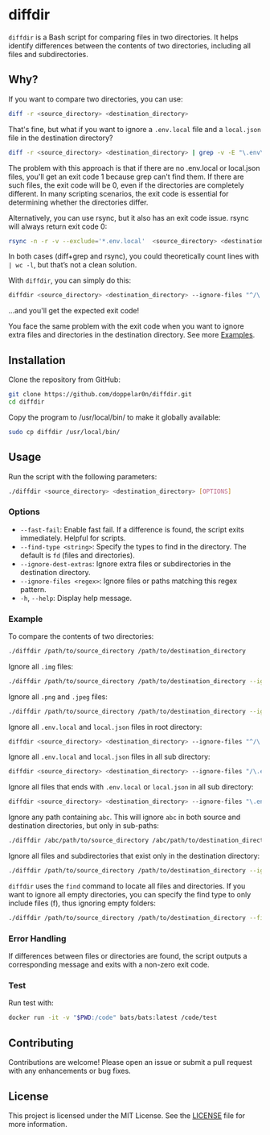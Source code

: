 # diffdir

`diffdir` is a Bash script for comparing files in two directories. It helps identify differences between the contents of two directories, including all files and subdirectories.

## Why?

If you want to compare two directories, you can use:

```bash
diff -r <source_directory> <destination_directory>
```

That's fine, but what if you want to ignore a `.env.local` file and a `local.json` file in the destination directory?

```bash
diff -r <source_directory> <destination_directory> | grep -v -E "\.env\.local$|local\.json$"
```

The problem with this approach is that if there are no .env.local or local.json files, you'll get an exit code 1 because grep can't find them. If there are such files, the exit code will be 0, even if the directories are completely different. In many scripting scenarios, the exit code is essential for determining whether the directories differ.

Alternatively, you can use rsync, but it also has an exit code issue. rsync will always return exit code 0:

```bash
rsync -n -r -v --exclude='*.env.local'  <source_directory> <destination_directory>
```

In both cases (diff+grep and rsync), you could theoretically count lines with `| wc -l`, but that’s not a clean solution.

With `diffdir`, you can simply do this:
```bash
diffdir <source_directory> <destination_directory> --ignore-files "^/\.env\.local$|^/local\.json$"
```
...and you'll get the expected exit code!

You face the same problem with the exit code when you want to ignore extra files and directories in the destination directory. See more [Examples](#example).

## Installation

Clone the repository from GitHub:

```bash
git clone https://github.com/doppelar0n/diffdir.git
cd diffdir
```

Copy the program to /usr/local/bin/ to make it globally available:

```bash
sudo cp diffdir /usr/local/bin/
```

## Usage

Run the script with the following parameters:

```bash
./diffdir <source_directory> <destination_directory> [OPTIONS]
```

### Options

- `--fast-fail`: Enable fast fail. If a difference is found, the script exits immediately. Helpful for scripts.
- `--find-type <string>`: Specify the types to find in the directory. The default is `fd` (files and directories).
- `--ignore-dest-extras`: Ignore extra files or subdirectories in the destination directory.
- `--ignore-files <regex>`: Ignore files or paths matching this regex pattern.
- `-h`, `--help`: Display help message.

### Example

To compare the contents of two directories:

```bash
./diffdir /path/to/source_directory /path/to/destination_directory
```

Ignore all `.img` files:
```bash
./diffdir /path/to/source_directory /path/to/destination_directory --ignore-files "\.img$"
```

Ignore all `.png` and `.jpeg` files:
```bash
./diffdir /path/to/source_directory /path/to/destination_directory --ignore-files "\.png$|\.jpeg$"
```

Ignore all `.env.local` and `local.json` files in root directory:
```bash
diffdir <source_directory> <destination_directory> --ignore-files "^/\.env\.local$|^/local\.json$"
```

Ignore all `.env.local` and `local.json` files in all sub directory:
```bash
diffdir <source_directory> <destination_directory> --ignore-files "/\.env\.local$|/local\.json$"
```

Ignore all files that ends with `.env.local` or `local.json` in all sub directory:
```bash
diffdir <source_directory> <destination_directory> --ignore-files "\.env\.local$|local\.json$"
```

Ignore any path containing `abc`. This will ignore `abc` in both source and destination directories, but only in sub-paths:
```bash
./diffdir /abc/path/to/source_directory /abc/path/to/destination_directory --ignore-files ".*abc.*"
```

Ignore all files and subdirectories that exist only in the destination directory:
```bash
./diffdir /path/to/source_directory /path/to/destination_directory --ignore-dest-extras
```

`diffdir` uses the `find` command to locate all files and directories. If you want to ignore all empty directories, you can specify the find type to only include files (f), thus ignoring empty folders:
```bash
./diffdir /path/to/source_directory /path/to/destination_directory --find-type f
```

### Error Handling

If differences between files or directories are found, the script outputs a corresponding message and exits with a non-zero exit code.

### Test

Run test with:
```bash
docker run -it -v "$PWD:/code" bats/bats:latest /code/test
```

## Contributing

Contributions are welcome! Please open an issue or submit a pull request with any enhancements or bug fixes.

## License

This project is licensed under the MIT License. See the [LICENSE](LICENSE) file for more information.

